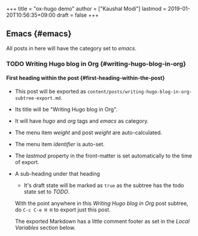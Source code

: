 +++
title = "ox-hugo demo"
author = ["Kaushal Modi"]
lastmod = 2019-01-20T10:56:35+09:00
draft = false
+++

## Emacs {#emacs}

All posts in here will have the category set to _emacs_.


### <span class="todo TODO_">TODO </span> Writing Hugo blog in Org {#writing-hugo-blog-in-org}


#### First heading within the post {#first-heading-within-the-post}

-   This post will be exported as
    `content/posts/writing-hugo-blog-in-org-subtree-export.md`.
-   Its title will be "Writing Hugo blog in Org".
-   It will have _hugo_ and _org_ tags and _emacs_ as category.
-   The menu item _weight_ and post _weight_ are auto-calculated.
-   The menu item _identifier_ is auto-set.
-   The _lastmod_ property in the front-matter is set automatically to
    the time of export.

-   A sub-heading under that heading

    -   It's draft state will be marked as `true` as the subtree has the
        todo state set to _TODO_.

    With the point <span class="underline">anywhere</span> in this _Writing Hugo blog in Org_ post
    subtree, do `C-c C-e H H` to export just this post.

    The exported Markdown has a little comment footer as set in the _Local
    Variables_ section below.